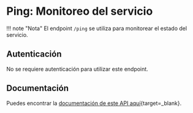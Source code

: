 # Ping: Monitoreo del servicio

!!! note "Nota"
    El endpoint `/ping` se utiliza para monitorear el estado del servicio.

## Autenticación

No se requiere autenticación para utilizar este endpoint.

## Documentación
 Puedes encontrar la [documentación de este API aquí](https://ebinlookup.docs.apiary.io/#reference/monitoreo){target=_blank}.
